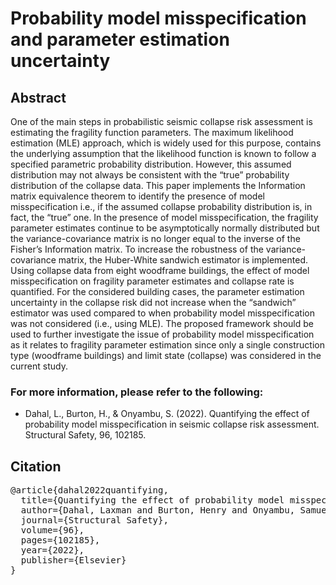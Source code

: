 # Probability model misspecification and parameter estimation uncertainty
## Abstract

One of the main steps in probabilistic seismic collapse risk assessment is estimating the fragility function parameters. The maximum likelihood estimation (MLE) approach, which is widely used for this purpose, contains the underlying assumption that the likelihood function is known to follow a specified parametric probability distribution. However, this assumed distribution may not always be consistent with the “true” probability distribution of the collapse data. This paper implements the Information matrix equivalence theorem to identify the presence of model misspecification i.e., if the assumed collapse probability distribution is, in fact, the “true” one. In the presence of model misspecification, the fragility parameter estimates continue to be asymptotically normally distributed but the variance-covariance matrix is no longer equal to the inverse of the Fisher’s Information matrix. To increase the robustness of the variance-covariance matrix, the Huber-White sandwich estimator is implemented. Using collapse data from eight woodframe buildings, the effect of model misspecification on fragility parameter estimates and collapse rate is quantified. For the considered building cases, the parameter estimation uncertainty in the collapse risk did not increase when the “sandwich” estimator was used compared to when probability model misspecification was not considered (i.e., using MLE). The proposed framework should be used to further investigate the issue of probability model misspecification as it relates to fragility parameter estimation since only a single construction type (woodframe buildings) and limit state (collapse) was considered in the current study.


### For more information, please refer to the following:
* Dahal, L., Burton, H., & Onyambu, S. (2022). Quantifying the effect of probability model misspecification in seismic collapse risk assessment. Structural Safety, 96, 102185.

## Citation
<pre>
@article{dahal2022quantifying,
  title={Quantifying the effect of probability model misspecification in seismic collapse risk assessment},
  author={Dahal, Laxman and Burton, Henry and Onyambu, Samuel},
  journal={Structural Safety},
  volume={96},
  pages={102185},
  year={2022},
  publisher={Elsevier}
}
</pre>
